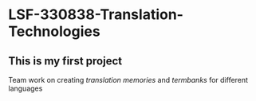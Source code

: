 # LSF-330838-Translation-Technologies
## This is my first project

Team work on creating *translation memories* and *termbanks* for different languages
